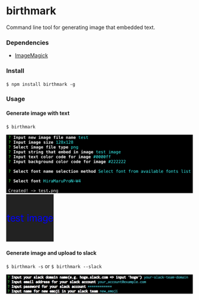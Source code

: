 birthmark
====
Command line tool for generating image that embedded text.

### Dependencies
- [ImageMagick](https://github.com/ImageMagick/ImageMagick "ImageMagick")

### Install

`$ npm install birthmark -g`

### Usage
#### Generate image with text
`$ birthmark`

<img src="https://github.com/sabazusi/birthmark/blob/master/screenshot.png?raw=true">

<img src="https://github.com/sabazusi/birthmark/blob/master/test.png?raw=true">


#### Generate image and upload to slack
`$ birthmark -s` or `$ birthmark --slack`


<img src="https://github.com/sabazusi/birthmark/blob/master/screenshot_slack.png?raw=true">
